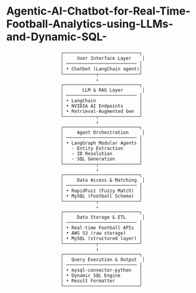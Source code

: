 # Agentic-AI-Chatbot-for-Real-Time-Football-Analytics-using-LLMs-and-Dynamic-SQL-
                        ┌────────────────────────────┐
                        │     User Interface Layer    │
                        │ ────────────────────────── │
                        │ • Chatbot (LangChain agent)│
                        └────────────┬───────────────┘
                                     ↓
                        ┌────────────────────────────┐
                        │       LLM & RAG Layer       │
                        │ ────────────────────────── │
                        │ • LangChain                │
                        │ • NVIDIA AI Endpoints      │
                        │ • Retrieval-Augmented Gen  │
                        └────────────┬───────────────┘
                                     ↓
                        ┌────────────────────────────┐
                        │     Agent Orchestration     │
                        │ ────────────────────────── │
                        │ • LangGraph Modular Agents │
                        │   - Entity Extraction      │
                        │   - ID Resolution          │
                        │   - SQL Generation         │
                        └────────────┬───────────────┘
                                     ↓
                        ┌────────────────────────────┐
                        │     Data Access & Matching  │
                        │ ────────────────────────── │
                        │ • RapidFuzz (Fuzzy Match)  │
                        │ • MySQL (Football Schema)  │
                        └────────────┬───────────────┘
                                     ↓
                        ┌────────────────────────────┐
                        │     Data Storage & ETL      │
                        │ ────────────────────────── │
                        │ • Real-time Football APIs  │
                        │ • AWS S3 (raw storage)     │
                        │ • MySQL (structured layer) │
                        └────────────┬───────────────┘
                                     ↓
                        ┌────────────────────────────┐
                        │   Query Execution & Output  │
                        │ ────────────────────────── │
                        │ • mysql-connector-python   │
                        │ • Dynamic SQL Engine       │
                        │ • Result Formatter         │
                        └────────────────────────────┘
